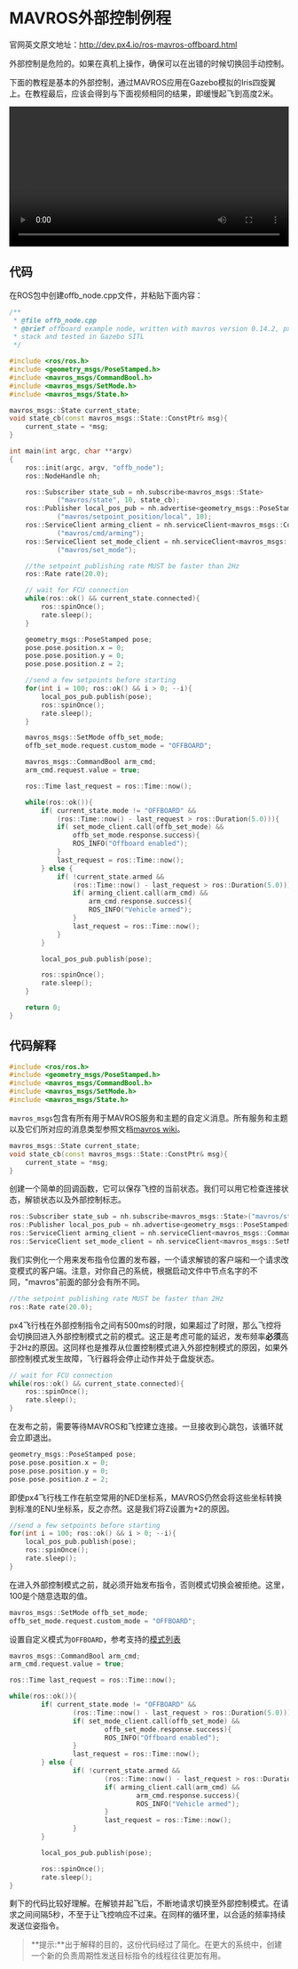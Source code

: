# MAVROS外部控制例程

官网英文原文地址：http://dev.px4.io/ros-mavros-offboard.html

<aside class="caution">
外部控制是危险的。如果在真机上操作，确保可以在出错的时候切换回手动控制。
</aside>

下面的教程是基本的外部控制，通过MAVROS应用在Gazebo模拟的Iris四旋翼上。在教程最后，应该会得到与下面视频相同的结果，即缓慢起飞到高度2米。

<video width="100%" autoplay="true" controls="true">

```
<source src="../pictures/sim/gazebo_offboard.webm" type="video/webm">
```

</video>

## 代码

在ROS包中创建offb_node.cpp文件，并粘贴下面内容：

```C++
/**
 * @file offb_node.cpp
 * @brief offboard example node, written with mavros version 0.14.2, px4 flight
 * stack and tested in Gazebo SITL
 */

#include <ros/ros.h>
#include <geometry_msgs/PoseStamped.h>
#include <mavros_msgs/CommandBool.h>
#include <mavros_msgs/SetMode.h>
#include <mavros_msgs/State.h>

mavros_msgs::State current_state;
void state_cb(const mavros_msgs::State::ConstPtr& msg){
    current_state = *msg;
}

int main(int argc, char **argv)
{
    ros::init(argc, argv, "offb_node");
    ros::NodeHandle nh;

    ros::Subscriber state_sub = nh.subscribe<mavros_msgs::State>
            ("mavros/state", 10, state_cb);
    ros::Publisher local_pos_pub = nh.advertise<geometry_msgs::PoseStamped>
            ("mavros/setpoint_position/local", 10);
    ros::ServiceClient arming_client = nh.serviceClient<mavros_msgs::CommandBool>
            ("mavros/cmd/arming");
    ros::ServiceClient set_mode_client = nh.serviceClient<mavros_msgs::SetMode>
            ("mavros/set_mode");

    //the setpoint publishing rate MUST be faster than 2Hz
    ros::Rate rate(20.0);

    // wait for FCU connection
    while(ros::ok() && current_state.connected){
        ros::spinOnce();
        rate.sleep();
    }

    geometry_msgs::PoseStamped pose;
    pose.pose.position.x = 0;
    pose.pose.position.y = 0;
    pose.pose.position.z = 2;

    //send a few setpoints before starting
    for(int i = 100; ros::ok() && i > 0; --i){
        local_pos_pub.publish(pose);
        ros::spinOnce();
        rate.sleep();
    }

    mavros_msgs::SetMode offb_set_mode;
    offb_set_mode.request.custom_mode = "OFFBOARD";

    mavros_msgs::CommandBool arm_cmd;
    arm_cmd.request.value = true;

    ros::Time last_request = ros::Time::now();

    while(ros::ok()){
        if( current_state.mode != "OFFBOARD" &&
            (ros::Time::now() - last_request > ros::Duration(5.0))){
            if( set_mode_client.call(offb_set_mode) &&
                offb_set_mode.response.success){
                ROS_INFO("Offboard enabled");
            }
            last_request = ros::Time::now();
        } else {
            if( !current_state.armed &&
                (ros::Time::now() - last_request > ros::Duration(5.0))){
                if( arming_client.call(arm_cmd) &&
                    arm_cmd.response.success){
                    ROS_INFO("Vehicle armed");
                }
                last_request = ros::Time::now();
            }
        }

        local_pos_pub.publish(pose);

        ros::spinOnce();
        rate.sleep();
    }

    return 0;
}
```

## 代码解释

```C++
#include <ros/ros.h>
#include <geometry_msgs/PoseStamped.h>
#include <mavros_msgs/CommandBool.h>
#include <mavros_msgs/SetMode.h>
#include <mavros_msgs/State.h>
```

`mavros_msgs`包含有所有用于MAVROS服务和主题的自定义消息。所有服务和主题以及它们所对应的消息类型参照文档[mavros wiki](http://wiki.ros.org/mavros)。

```C++
mavros_msgs::State current_state;
void state_cb(const mavros_msgs::State::ConstPtr& msg){
    current_state = *msg;
}
```

创建一个简单的回调函数，它可以保存飞控的当前状态。我们可以用它检查连接状态，解锁状态以及外部控制标志。

```C++
ros::Subscriber state_sub = nh.subscribe<mavros_msgs::State>("mavros/state", 10, state_cb);
ros::Publisher local_pos_pub = nh.advertise<geometry_msgs::PoseStamped>("mavros/setpoint_position/local", 10);
ros::ServiceClient arming_client = nh.serviceClient<mavros_msgs::CommandBool>("mavros/cmd/arming");
ros::ServiceClient set_mode_client = nh.serviceClient<mavros_msgs::SetMode>("mavros/set_mode");
```

我们实例化一个用来发布指令位置的发布器，一个请求解锁的客户端和一个请求改变模式的客户端。注意，对你自己的系统，根据启动文件中节点名字的不同，"mavros"前面的部分会有所不同。

```C++
//the setpoint publishing rate MUST be faster than 2Hz
ros::Rate rate(20.0);
```

px4飞行栈在外部控制指令之间有500ms的时限，如果超过了时限，那么飞控将会切换回进入外部控制模式之前的模式。这正是考虑可能的延迟，发布频率**必须**高于2Hz的原因。这同样也是推荐从位置控制模式进入外部控制模式的原因，如果外部控制模式发生故障，飞行器将会停止动作并处于盘旋状态。

```C++
// wait for FCU connection
while(ros::ok() && current_state.connected){
    ros::spinOnce();
    rate.sleep();
}
```

在发布之前，需要等待MAVROS和飞控建立连接。一旦接收到心跳包，该循环就会立即退出。

```C++
geometry_msgs::PoseStamped pose;
pose.pose.position.x = 0;
pose.pose.position.y = 0;
pose.pose.position.z = 2;
```

即使px4飞行栈工作在航空常用的NED坐标系，MAVROS仍然会将这些坐标转换到标准的ENU坐标系，反之亦然。这是我们将Z设置为+2的原因。

```C++
//send a few setpoints before starting
for(int i = 100; ros::ok() && i > 0; --i){
    local_pos_pub.publish(pose);
    ros::spinOnce();
    rate.sleep();
}
```

在进入外部控制模式之前，就必须开始发布指令，否则模式切换会被拒绝。这里，100是个随意选取的值。

```C++
mavros_msgs::SetMode offb_set_mode;
offb_set_mode.request.custom_mode = "OFFBOARD";
```

设置自定义模式为`OFFBOARD`，参考支持的[模式列表](http://wiki.ros.org/mavros/CustomModes#PX4_native_flight_stack)

```C++
mavros_msgs::CommandBool arm_cmd;
arm_cmd.request.value = true;

ros::Time last_request = ros::Time::now();

while(ros::ok()){
		if( current_state.mode != "OFFBOARD" &&
				(ros::Time::now() - last_request > ros::Duration(5.0))){
				if( set_mode_client.call(offb_set_mode) &&
						offb_set_mode.response.success){
						ROS_INFO("Offboard enabled");
				}
				last_request = ros::Time::now();
		} else {
				if( !current_state.armed &&
						(ros::Time::now() - last_request > ros::Duration(5.0))){
						if( arming_client.call(arm_cmd) &&
								arm_cmd.response.success){
								ROS_INFO("Vehicle armed");
						}
						last_request = ros::Time::now();
				}
		}

		local_pos_pub.publish(pose);

		ros::spinOnce();
		rate.sleep();
}
```

剩下的代码比较好理解。在解锁并起飞后，不断地请求切换至外部控制模式。在请求之间间隔5秒，不至于让飞控响应不过来。在同样的循环里，以合适的频率持续发送位姿指令。

> **提示:**出于解释的目的，这份代码经过了简化。在更大的系统中，创建一个新的负责周期性发送目标指令的线程往往更加有用。

